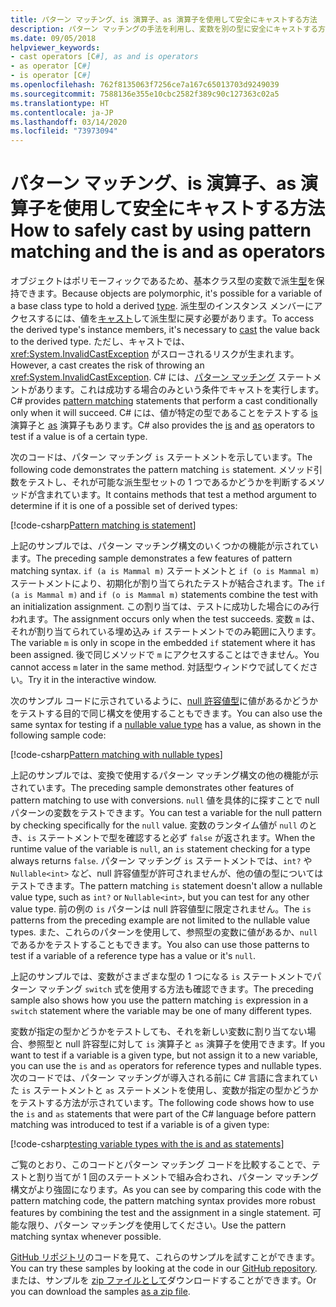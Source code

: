 ```yaml
---
title: パターン マッチング、is 演算子、as 演算子を使用して安全にキャストする方法
description: パターン マッチングの手法を利用し、変数を別の型に安全にキャストする方法について説明します。 パターン マッチング、is 演算子、as 演算子を利用し、型を安全に変換できます。
ms.date: 09/05/2018
helpviewer_keywords:
- cast operators [C#], as and is operators
- as operator [C#]
- is operator [C#]
ms.openlocfilehash: 762f8135063f7256ce7a167c65013703d9249039
ms.sourcegitcommit: 7588136e355e10cbc2582f389c90c127363c02a5
ms.translationtype: HT
ms.contentlocale: ja-JP
ms.lasthandoff: 03/14/2020
ms.locfileid: "73973094"
---
```

# <a name="how-to-safely-cast-by-using-pattern-matching-and-the-is-and-as-operators"></a><span data-ttu-id="6010c-104">パターン マッチング、is 演算子、as 演算子を使用して安全にキャストする方法</span><span class="sxs-lookup"><span data-stu-id="6010c-104">How to safely cast by using pattern matching and the is and as operators</span></span>

<span data-ttu-id="6010c-105">オブジェクトはポリモーフィックであるため、基本クラス型の変数で派生[型](../programming-guide/types/index.md)を保持できます。</span><span class="sxs-lookup"><span data-stu-id="6010c-105">Because objects are polymorphic, it's possible for a variable of a base class type to hold a derived [type](../programming-guide/types/index.md).</span></span> <span data-ttu-id="6010c-106">派生型のインスタンス メンバーにアクセスするには、値を[キャスト](../programming-guide/types/casting-and-type-conversions.md)して派生型に戻す必要があります。</span><span class="sxs-lookup"><span data-stu-id="6010c-106">To access the derived type's instance members, it's necessary to [cast](../programming-guide/types/casting-and-type-conversions.md) the value back to the derived type.</span></span> <span data-ttu-id="6010c-107">ただし、キャストでは、<xref:System.InvalidCastException> がスローされるリスクが生まれます。</span><span class="sxs-lookup"><span data-stu-id="6010c-107">However, a cast creates the risk of throwing an <xref:System.InvalidCastException>.</span></span> <span data-ttu-id="6010c-108">C# には、[パターン マッチング](../pattern-matching.md) ステートメントがあります。これは成功する場合のみという条件でキャストを実行します。</span><span class="sxs-lookup"><span data-stu-id="6010c-108">C# provides [pattern matching](../pattern-matching.md) statements that perform a cast conditionally only when it will succeed.</span></span> <span data-ttu-id="6010c-109">C# には、値が特定の型であることをテストする [is](../language-reference/operators/type-testing-and-cast.md#is-operator) 演算子と [as](../language-reference/operators/type-testing-and-cast.md#as-operator) 演算子もあります。</span><span class="sxs-lookup"><span data-stu-id="6010c-109">C# also provides the [is](../language-reference/operators/type-testing-and-cast.md#is-operator) and [as](../language-reference/operators/type-testing-and-cast.md#as-operator) operators to test if a value is of a certain type.</span></span>

<span data-ttu-id="6010c-110">次のコードは、パターン マッチング `is` ステートメントを示しています。</span><span class="sxs-lookup"><span data-stu-id="6010c-110">The following code demonstrates the pattern matching `is` statement.</span></span> <span data-ttu-id="6010c-111">メソッド引数をテストし、それが可能な派生型セットの 1 つであるかどうかを判断するメソッドが含まれています。</span><span class="sxs-lookup"><span data-stu-id="6010c-111">It contains methods that test a method argument to determine if it is one of a possible set of derived types:</span></span>

[!code-csharp[Pattern matching is statement](../../../samples/snippets/csharp/how-to/safelycast/patternmatching/Program.cs#PatternMatchingIs)]

<span data-ttu-id="6010c-112">上記のサンプルでは、パターン マッチング構文のいくつかの機能が示されています。</span><span class="sxs-lookup"><span data-stu-id="6010c-112">The preceding sample demonstrates a few features of pattern matching syntax.</span></span> <span data-ttu-id="6010c-113">`if (a is Mammal m)` ステートメントと `if (o is Mammal m)` ステートメントにより、初期化が割り当てられたテストが結合されます。</span><span class="sxs-lookup"><span data-stu-id="6010c-113">The `if (a is Mammal m)` and `if (o is Mammal m)` statements combine the test with an initialization assignment.</span></span> <span data-ttu-id="6010c-114">この割り当ては、テストに成功した場合にのみ行われます。</span><span class="sxs-lookup"><span data-stu-id="6010c-114">The assignment occurs only when the test succeeds.</span></span> <span data-ttu-id="6010c-115">変数 `m` は、それが割り当てられている埋め込み `if` ステートメントでのみ範囲に入ります。</span><span class="sxs-lookup"><span data-stu-id="6010c-115">The variable `m` is only in scope in the embedded `if` statement where it has been assigned.</span></span> <span data-ttu-id="6010c-116">後で同じメソッドで `m` にアクセスすることはできません。</span><span class="sxs-lookup"><span data-stu-id="6010c-116">You cannot access `m` later in the same method.</span></span> <span data-ttu-id="6010c-117">対話型ウィンドウで試してください。</span><span class="sxs-lookup"><span data-stu-id="6010c-117">Try it in the interactive window.</span></span>

<span data-ttu-id="6010c-118">次のサンプル コードに示されているように、[null 許容値型](../language-reference/builtin-types/nullable-value-types.md)に値があるかどうかをテストする目的で同じ構文を使用することもできます。</span><span class="sxs-lookup"><span data-stu-id="6010c-118">You can also use the same syntax for testing if a [nullable value type](../language-reference/builtin-types/nullable-value-types.md) has a value, as shown in the following sample code:</span></span>

[!code-csharp[Pattern matching with nullable types](../../../samples/snippets/csharp/how-to/safelycast/nullablepatternmatching/Program.cs#PatternMatchingNullable)]

<span data-ttu-id="6010c-119">上記のサンプルでは、変換で使用するパターン マッチング構文の他の機能が示されています。</span><span class="sxs-lookup"><span data-stu-id="6010c-119">The preceding sample demonstrates other features of pattern matching to use with conversions.</span></span> <span data-ttu-id="6010c-120">`null` 値を具体的に探すことで null パターンの変数をテストできます。</span><span class="sxs-lookup"><span data-stu-id="6010c-120">You can test a variable for the null pattern by checking specifically for the `null` value.</span></span> <span data-ttu-id="6010c-121">変数のランタイム値が `null` のとき、`is` ステートメントで型を確認すると必ず `false` が返されます。</span><span class="sxs-lookup"><span data-stu-id="6010c-121">When the runtime value of the variable is `null`, an `is` statement checking for a type always returns `false`.</span></span> <span data-ttu-id="6010c-122">パターン マッチング `is` ステートメントでは、`int?` や `Nullable<int>` など、null 許容値型が許可されませんが、他の値の型についてはテストできます。</span><span class="sxs-lookup"><span data-stu-id="6010c-122">The pattern matching `is` statement doesn't allow a nullable value type, such as `int?` or `Nullable<int>`, but you can test for any other value type.</span></span> <span data-ttu-id="6010c-123">前の例の `is` パターンは null 許容値型に限定されません。</span><span class="sxs-lookup"><span data-stu-id="6010c-123">The `is` patterns from the preceding example are not limited to the nullable value types.</span></span> <span data-ttu-id="6010c-124">また、これらのパターンを使用して、参照型の変数に値があるか、`null` であるかをテストすることもできます。</span><span class="sxs-lookup"><span data-stu-id="6010c-124">You also can use those patterns to test if a variable of a reference type has a value or it's `null`.</span></span>

<span data-ttu-id="6010c-125">上記のサンプルでは、変数がさまざまな型の 1 つになる `is` ステートメントでパターン マッチング `switch` 式を使用する方法も確認できます。</span><span class="sxs-lookup"><span data-stu-id="6010c-125">The preceding sample also shows how you use the pattern matching `is` expression in a `switch` statement where the variable may be one of many different types.</span></span>

<span data-ttu-id="6010c-126">変数が指定の型かどうかをテストしても、それを新しい変数に割り当てない場合、参照型と null 許容型に対して `is` 演算子と `as` 演算子を使用できます。</span><span class="sxs-lookup"><span data-stu-id="6010c-126">If you want to test if a variable is a given type, but not assign it to a new variable, you can use the `is` and `as` operators for reference types and nullable types.</span></span> <span data-ttu-id="6010c-127">次のコードでは、パターン マッチングが導入される前に C# 言語に含まれていた `is` ステートメントと `as` ステートメントを使用し、変数が指定の型かどうかをテストする方法が示されています。</span><span class="sxs-lookup"><span data-stu-id="6010c-127">The following code shows how to use the `is` and `as` statements that were part of the C# language before pattern matching was introduced to test if a variable is of a given type:</span></span>

[!code-csharp[testing variable types with the is and as statements](../../../samples/snippets/csharp/how-to/safelycast/asandis/Program.cs#IsAndAs)]

<span data-ttu-id="6010c-128">ご覧のとおり、このコードとパターン マッチング コードを比較することで、テストと割り当てが 1 回のステートメントで組み合わされ、パターン マッチング構文がより強固になります。</span><span class="sxs-lookup"><span data-stu-id="6010c-128">As you can see by comparing this code with the pattern matching code, the pattern matching syntax provides more robust features by combining the test and the assignment in a single statement.</span></span> <span data-ttu-id="6010c-129">可能な限り、パターン マッチングを使用してください。</span><span class="sxs-lookup"><span data-stu-id="6010c-129">Use the pattern matching syntax whenever possible.</span></span>

<span data-ttu-id="6010c-130">[GitHub リポジトリ](https://github.com/dotnet/samples/tree/master/snippets/csharp/how-to/safelycast)のコードを見て、これらのサンプルを試すことができます。</span><span class="sxs-lookup"><span data-stu-id="6010c-130">You can try these samples by looking at the code in our [GitHub repository](https://github.com/dotnet/samples/tree/master/snippets/csharp/how-to/safelycast).</span></span> <span data-ttu-id="6010c-131">または、サンプルを [zip ファイルとして](https://github.com/dotnet/samples/raw/master/snippets/csharp/how-to/safelycast.zip)ダウンロードすることができます。</span><span class="sxs-lookup"><span data-stu-id="6010c-131">Or you can download the samples [as a zip file](https://github.com/dotnet/samples/raw/master/snippets/csharp/how-to/safelycast.zip).</span></span>
